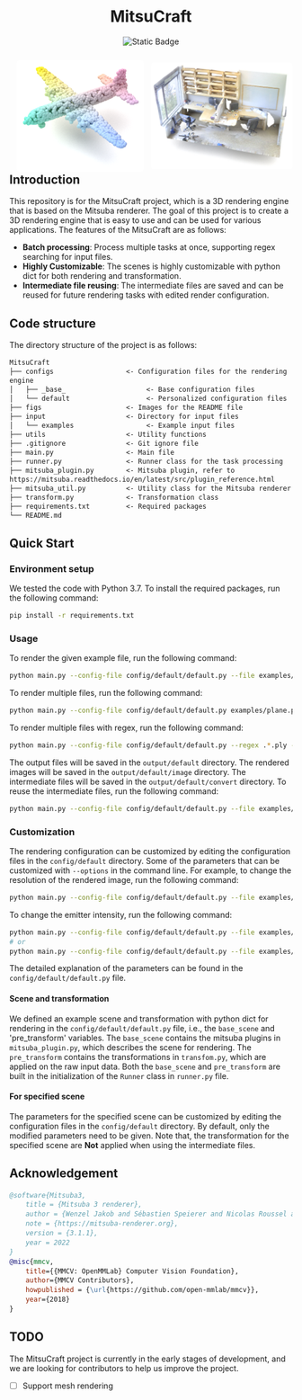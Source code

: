 <div align="center">
<h1>MitsuCraft</h1>
<img alt="Static Badge" src="https://img.shields.io/badge/https%3A%2F%2Fgithub.com%2Fmitsuba-renderer%2Fmitsuba3">
</div>

<div align="center", style="margin-top: 25px; margin-bottom: -30px;">
    <div style="display: flex; justify-content: center; align-items: center;">
        <picture style="flex: 1;">
                <img alt="plane" src="./figs/plane.png" style="border-radius: 0.3125em; width: auto; max-width: 90%;">
        </picture>
        <picture style="flex: 1;">
            <img alt="office" src="./figs/office.png" style="border-radius: 0.3125em; width: auto; max-width: 100%;">
        </picture>
    </div>
</div>



## Introduction
This repository is for the MitsuCraft project, which is a 3D rendering engine that is based on the Mitsuba renderer. 
The goal of this project is to create a 3D rendering engine that is easy to use and can be used for various applications.
The features of the MitsuCraft are as follows:
- **Batch processing**: Process multiple tasks at once, supporting regex searching for input files.
- **Highly Customizable**: The scenes is highly customizable with python dict for both rendering and transformation.
- **Intermediate file reusing**: The intermediate files are saved and can be reused for future rendering tasks with edited render configuration.


## Code structure
The directory structure of the project is as follows:
```
MitsuCraft
├── configs                  <- Configuration files for the rendering engine
│   ├── _base_                    <- Base configuration files
│   └── default                   <- Personalized configuration files
├── figs                     <- Images for the README file
├── input                    <- Directory for input files
│   └── examples                  <- Example input files
├── utils                    <- Utility functions
├── .gitignore               <- Git ignore file
├── main.py                  <- Main file
├── runner.py                <- Runner class for the task processing
├── mitsuba_plugin.py        <- Mitsuba plugin, refer to https://mitsuba.readthedocs.io/en/latest/src/plugin_reference.html
├── mitsuba_util.py          <- Utility class for the Mitsuba renderer
├── transform.py             <- Transformation class
├── requirements.txt         <- Required packages
└── README.md
```


## Quick Start

### Environment setup
We tested the code with Python 3.7.
To install the required packages, run the following command:
```bash
pip install -r requirements.txt
```

### Usage
To render the given example file, run the following command:
```bash
python main.py --config-file config/default/default.py --file examples/plane.ply
```
To render multiple files, run the following command:
```bash
python main.py --config-file config/default/default.py examples/plane.ply examples/office.ply
```
To render multiple files with regex, run the following command:
```bash
python main.py --config-file config/default/default.py --regex .*.ply --options work_dir=input/examples
```
The output files will be saved in the `output/default` directory.
The rendered images will be saved in the `output/default/image` directory.
The intermediate files will be saved in the `output/default/convert` directory.
To reuse the intermediate files, run the following command:
```bash
python main.py --config-file config/default/default.py --file examples/plane.ply --options processed_dir=output/default
```
### Customization
The rendering configuration can be customized by editing the configuration files in the `config/default` directory.
Some of the parameters that can be customized with `--options` in the command line.
For example, to change the resolution of the rendered image, run the following command:
```bash
python main.py --config-file config/default/default.py --file examples/plane.ply --options resolution=[960,540]
```
To change the emitter intensity, run the following command:
```bash
python main.py --config-file config/default/default.py --file examples/plane.ply --options emitter_intensity=[1,1,1]
# or
python main.py --config-file config/default/default.py --file examples/plane.ply --options base_scene.emitter.value=[1,1,1]
```
The detailed explanation of the parameters can be found in the `config/default/default.py` file.

####  Scene and transformation
We defined an example scene and transformation with python dict for rendering in the `config/default/default.py` file, i.e., the `base_scene` and 'pre_transform' variables.
The `base_scene` contains the mitsuba plugins in `mitsuba_plugin.py`, which describes the scene for rendering.
The `pre_transform` contains the transformations in `transfom.py`, which are applied on the raw input data.
Both the `base_scene` and `pre_transform` are built in the initialization of the `Runner` class in `runner.py` file.

#### For specified scene
The parameters for the specified scene can be customized by editing the configuration files in the `config/default` directory.
By default, only the modified parameters need to be given.
Note that, the transformation for the specified scene are **Not** applied when using the intermediate files.


## Acknowledgement
```bibtex
@software{Mitsuba3,
    title = {Mitsuba 3 renderer},
    author = {Wenzel Jakob and Sébastien Speierer and Nicolas Roussel and Merlin Nimier-David and Delio Vicini and Tizian Zeltner and Baptiste Nicolet and Miguel Crespo and Vincent Leroy and Ziyi Zhang},
    note = {https://mitsuba-renderer.org},
    version = {3.1.1},
    year = 2022
}
@misc{mmcv,
    title={{MMCV: OpenMMLab} Computer Vision Foundation},
    author={MMCV Contributors},
    howpublished = {\url{https://github.com/open-mmlab/mmcv}},
    year={2018}
}
```

## TODO
The MitsuCraft project is currently in the early stages of development, and we are looking for contributors to help us improve the project.
- [ ] Support mesh rendering